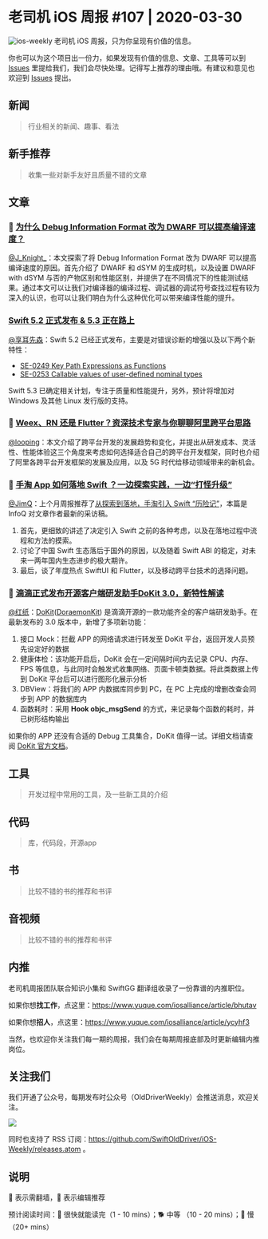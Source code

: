 # 老司机 iOS 周报 #107 | 2020-03-30

![ios-weekly](https://github.com/SwiftOldDriver/iOS-Weekly/blob/master/assets/ios-weekly.png?raw=true)
老司机 iOS 周报，只为你呈现有价值的信息。

你也可以为这个项目出一份力，如果发现有价值的信息、文章、工具等可以到 [Issues](https://github.com/SwiftOldDriver/iOS-Weekly/issues) 里提给我们，我们会尽快处理。记得写上推荐的理由哦。有建议和意见也欢迎到 [Issues](https://github.com/SwiftOldDriver/iOS-Weekly/issues) 提出。

## 新闻

> 行业相关的新闻、趣事、看法

## 新手推荐

> 收集一些对新手友好且质量不错的文章

## 文章

### 🐎 [为什么 Debug Information Format 改为 DWARF 可以提高编译速度？](https://mp.weixin.qq.com/s/97h0oeotOpyTc_a-9ZSJtQ)

[@J_Knight_](https://weibo.com/1929625262/profile?rightmod=1&wvr=6&mod=personinfo&is_all=1)：本文探索了将 Debug Information Format 改为 DWARF 可以提高编译速度的原因。首先介绍了 DWARF 和 dSYM 的生成时机，以及设置 DWARF with dSYM 与否的产物区别和性能区别，并提供了在不同情况下的性能测试结果。通过本文可以让我们对编译器的编译过程、调试器的调试符号查找过程有较为深入的认识，也可以让我们明白为什么这种优化可以带来编译性能的提升。

### [Swift 5.2 正式发布 & 5.3 正在路上](https://swift.org/blog/5-3-release-process/)

[@享耳先森](https://github.com/iblacksun)：Swift 5.2 已经正式发布，主要是对错误诊断的增强以及以下两个新特性：
- [SE-0249 Key Path Expressions as Functions](https://github.com/apple/swift-evolution/blob/master/proposals/0249-key-path-literal-function-expressions.md)
- [SE-0253 Callable values of user-defined nominal types](https://github.com/apple/swift-evolution/blob/master/proposals/0253-callable.md)

Swift 5.3 已确定相关计划，专注于质量和性能提升，另外，预计将增加对 Windows 及其他 Linux 发行版的支持。

### 🐎 [Weex、RN 还是 Flutter？资深技术专家与你聊聊阿里跨平台思路](https://mp.weixin.qq.com/s/AufpOA4ZDu0sf0sL-Sv_Sw)

[@looping](https://github.com/looping)：本文介绍了跨平台开发的发展趋势和变化，并提出从研发成本、灵活性、性能体验这三个角度来考虑如何选择适合自己的跨平台开发框架，同时也介绍了阿里各跨平台开发框架的发展及应用，以及 5G 时代给移动领域带来的新机会。

### 🐎 [手淘 App 如何落地 Swift ？一边探索实践，一边“打怪升级”](https://mp.weixin.qq.com/s/_iweRWQCjnoASCmUAKHDFA)

[@JimQ](https://github.com/waz0820)：上个月周报推荐了[从探索到落地，手淘引入 Swift “历险记”](https://mp.weixin.qq.com/s/oHGkoGzhMs-l8TX6t0831w)，本篇是 InfoQ 对文章作者最新的采访稿。

1. 首先，更细致的讲述了决定引入 Swift 之前的各种考虑，以及在落地过程中流程和方法的摸索。
2. 讨论了中国 Swift 生态落后于国外的原因，以及随着 Swift ABI 的稳定，对未来一两年国内生态进步的极大期许。
3. 最后，谈了年度热点 SwiftUI 和 Flutter，以及移动跨平台技术的选择问题。

### 🐎  [滴滴正式发布开源客户端研发助手DoKit 3.0，新特性解读](https://mp.weixin.qq.com/s/cTze8_-0KBIHHh96aEcilg)

[@红纸](https://github.com/nianran)：[DoKit](https://github.com/didi/DoraemonKit)([DoraemonKit](https://github.com/didi/DoraemonKit)) 是滴滴开源的一款功能齐全的客户端研发助手。在最新发布的 3.0 版本中，新增了多项新功能：

1. 接口 Mock：拦截 APP 的网络请求进行转发至 DoKit 平台，返回开发人员预先设定好的数据
2. 健康体检：该功能开启后，DoKit 会在一定间隔时间内去记录 CPU、内存、FPS 等信息，与此同时会触发式收集网络、页面卡顿类数据。将此类数据上传到 DoKit 平台后可以进行图形化展示分析
3. DBView：将我们的 APP 内数据库同步到 PC，在 PC 上完成的增删改查会同步到 APP 的数据库内
4. 函数耗时：采用 **Hook objc_msgSend** 的方式，来记录每个函数的耗时，并已树形结构输出

如果你的 APP 还没有合适的 Debug 工具集合，DoKit 值得一试。详细文档请查阅 [DoKit 官方文档](http://xingyun.xiaojukeji.com/docs/dokit/#/intro)。

## 工具

> 开发过程中常用的工具，及一些新工具的介绍

## 代码

> 库，代码段，开源app

## 书

> 比较不错的书的推荐和书评

## 音视频

> 比较不错的书的推荐和书评

## 内推

老司机周报团队联合知识小集和 SwiftGG 翻译组收录了一份靠谱的内推职位。

如果你想**找工作**，点这里：https://www.yuque.com/iosalliance/article/bhutav

如果你想**招人**，点这里：https://www.yuque.com/iosalliance/article/ycyhf3

当然，也欢迎你关注我们每一期的周报，我们会在每期周报底部及时更新编辑内推岗位。

## 关注我们

我们开通了公众号，每期发布时公众号（OldDriverWeekly）会推送消息，欢迎关注。

![](https://github.com/SwiftOldDriver/iOS-Weekly/blob/master/assets/qrcode_for_wechat.jpg?raw=true)

同时也支持了 RSS 订阅：https://github.com/SwiftOldDriver/iOS-Weekly/releases.atom 。

## 说明

🚧 表示需翻墙，🌟 表示编辑推荐

预计阅读时间：🐎 很快就能读完（1 - 10 mins）；🐕 中等 （10 - 20 mins）；🐢 慢（20+ mins）
